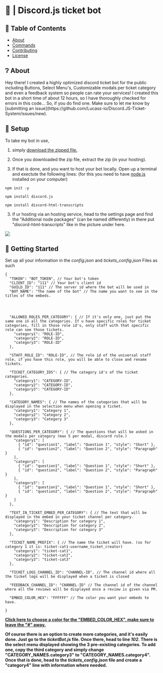 # 🎫 | Discord.js ticket bot
## 📝 Table of Contents 

+ <a href="#about">About</a>
+ [Commands](https://github.com/zhon12345/Ticket-Bot#-commands)
+ [Contributing](https://github.com/zhon12345/Ticket-Bot#%EF%B8%8F-contributing)
+ [License](https://github.com/zhon12345/Ticket-Bot#-license)

<div id="about">
<h2> ❔ About </h2>
Hey there! I created a highly optimized discord ticket bot for the public including Buttons, Select Menu's, Customizable modals per ticket category and even a feedback system so people can rate your services! I created this bot in a short time of about 12 hours, so I have thoroughly checked for errors in this code... So, if you do find one. Make sure to let me know by [submitting an issue](https://github.com/Lucass-io/Discord.JS-Ticket-System/issues/new).
</div>


## 🔧 Setup

To take my bot in use,
1. simply <a href="https://github.com/Lucass-io/Discord.JS-Ticket-System/archive/refs/heads/main.zip" target="_blank">download the zipped file.</a>

2. Once you downloaded the zip file, extract the zip (in your hosting).

3. If that is done, and you want to host your bot locally. Open up a terminal and exectute the following lines: (for this you need to have <a href="https://nodejs.org/en">node.js</a> installed on your computer)
```
npm init -y
```
```
npm install discord.js
```
```
npm install discord-html-transcripts
```

3. If ur hosting via an hosting service, head to the settings page and find the "Additional node packages" (can be named differently) in there put "discord-html-transcripts" like in the picture under here.

<img src="https://cdn.discordapp.com/attachments/1143939489576788139/1284968299553230868/image.png?ex=66e88f7c&is=66e73dfc&hm=5db57db6a5ed4eab9ffad830a8f4c364e7e0ce8cd5344cdd7c86021907a39bc2&" />

## 🚀 Getting Started

Set up all your information in the *config.json* and *tickets_config.json* Files as such
```
{
  "TOKEN": "BOT_TOKEN", // Your bot's token
  "CLIENT_ID": "111" // Your bot's client id
  "GUILD_ID": "111" // The server id where the bot will be used in
  "BOT_NAME": "The name of the bot" // The name you want to see in the titles of the embeds.



  
  "ALLOWED_ROLES_PER_CATEGORY": { // If it's only one, just put the same one in all the categories. If u have specific roles for ticket categories, fill in those role id's, only staff with that specific role can see those tickets.
    "category1": "ROLE-ID",
    "category2": "ROLE-ID",
    "category3": "ROLE-ID"
  },

  "STAFF_ROLE_ID": "ROLE-ID", // The role id of the universal staff role, if you have this role, you will be able to close and rename tickets.

  "TICKET_CATEGORY_IDS": { // The category id's of the ticket categories.
    "category1": "CATEGORY-ID",
    "category2": "CATEGORY-ID",
    "category3": "CATEGORY-ID"
  },

  "CATEGORY_NAMES": { // The names of the categories that will be displayed in the selection menu when opening a ticket.
    "category1": "Category 1",
    "category2": "Category 2",
    "category3": "Category 3"
  },

  "QUESTIONS_PER_CATEGORY": { // The questions that will be asked in the modals per category (max 5 per modal, discord rule.)
    "category1": [
      { "id": "question1", "label": "Question 1", "style": "Short" },
      { "id": "question2", "label": "Question 2", "style": "Paragraph" }
    ],
    "category2": [
      { "id": "question1", "label": "Question 1", "style": "Short" },
      { "id": "question2", "label": "Question 2", "style": "Paragraph" }
    ],
    "category3": [
      { "id": "question1", "label": "Question 1", "style": "Short" },
      { "id": "question2", "label": "Question 2", "style": "Paragraph" }
    ]
  },

  "TEXT_IN_TICKET_EMBED_PER_CATEGORY": { // The text that will be displayed in the embed in your ticket channel per category.
    "category1": "Description for category 1",
    "category2": "Description for category 2",
    "category3": "Description for category 3"
  },

  "TICKET_NAME_PREFIX": { // The name the ticket will have. (so for category 1 it is: ticket-cat1-username_ticket_creator)
    "category1": "ticket-cat1",
    "category2": "ticket-cat2",
    "category3": "ticket-cat3"
  },

  "TICKET_LOGS_CHANNEL_ID": "CHANNEL-ID", // The channel id where all the ticket logs will be displayed when a ticket is closed

  "FEEDBACK_CHANNEL_ID": "CHANNEL-ID" // The channel id of the channel where all the reviews will be displayed once a review is given via PM.

  "EMBED_COLOR_HEX": "FFFFFF" // The color you want your embeds to have.

}
```

<a href="https://www.google.com/search?q=color+picker&oq=color+picker&gs_lcrp=EgZjaHJvbWUyDAgAEEUYORixAxiABDIHCAEQABiABDIHCAIQABiABDIHCAMQABiABDIHCAQQABiABDIGCAUQRRg8MgYIBhBFGDwyBggHEEUYPNIBCDE3NzNqMGo3qAIAsAIA&sourceid=chrome&ie=UTF-8"><strong>Click here to choose a color for the "EMBED_COLOR_HEX", make sure to leave the "#" away.</strong></a>

<strong>Of course there is an option to create more categories, and it's easily done. Just go to the *ticketBot.js* file. Once there, head to line *102*. There is the select menu displayed showing the 3 pre-existing categories. To add one, copy the third category and simply change "CATEGORY_NAMES.category3" to "CATEGORY_NAMES.category4". Once that is done, head to the *tickets_config.json* file and create a "category4" line with information where needed.</strong>